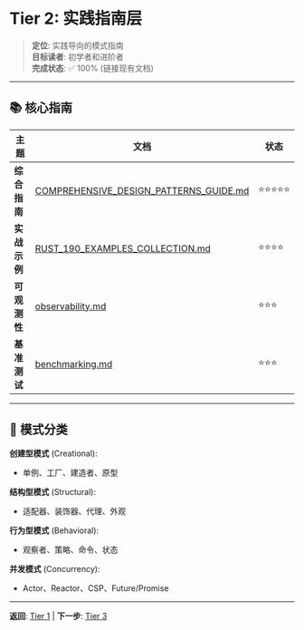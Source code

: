 # Tier 2: 实践指南层

> **定位**: 实践导向的模式指南  
> **目标读者**: 初学者和进阶者  
> **完成状态**: ✅ 100% (链接现有文档)

---

## 📚 核心指南

| 主题 | 文档 | 状态 |
|------|------|------|
| **综合指南** | [COMPREHENSIVE_DESIGN_PATTERNS_GUIDE.md](../COMPREHENSIVE_DESIGN_PATTERNS_GUIDE.md) | ⭐⭐⭐⭐⭐ |
| **实战示例** | [RUST_190_EXAMPLES_COLLECTION.md](../RUST_190_EXAMPLES_COLLECTION.md) | ⭐⭐⭐⭐ |
| **可观测性** | [observability.md](../observability.md) | ⭐⭐⭐ |
| **基准测试** | [benchmarking.md](../benchmarking.md) | ⭐⭐⭐ |

---

## 🔗 模式分类

**创建型模式** (Creational):

- 单例、工厂、建造者、原型

**结构型模式** (Structural):

- 适配器、装饰器、代理、外观

**行为型模式** (Behavioral):

- 观察者、策略、命令、状态

**并发模式** (Concurrency):

- Actor、Reactor、CSP、Future/Promise

---

**返回**: [Tier 1](../tier_01_foundations/) | **下一步**: [Tier 3](../tier_03_references/)
